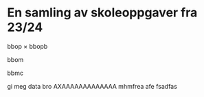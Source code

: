 # En samling av skoleoppgaver fra 23/24
bbop
×
bbopb

bbom

bbmc

gi meg data bro AXAAAAAAAAAAAAA
mhmfrea
afe
fsadfas
